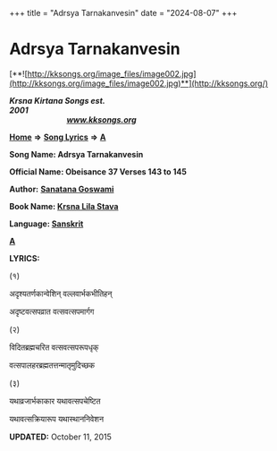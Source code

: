 +++
title = "Adrsya Tarnakanvesin"
date = "2024-08-07"
+++

# Adrsya Tarnakanvesin
[**![http://kksongs.org/image_files/image002.jpg](http://kksongs.org/image_files/image002.jpg)**](http://kksongs.org/)

**_Krsna Kirtana Songs est. 2001_**                                                                                                                                                 **_www.kksongs.org_**

[**Home**](http://kksongs.org/) **⇒** [**Song Lyrics**](http://kksongs.org/lyrics.html) **⇒** [**A**](http://kksongs.org/songs/song_a.html)

**Song Name: Adrsya Tarnakanvesin**

**Official Name: Obeisance 37 Verses 143 to 145**

**Author:** [**Sanatana Goswami**](http://kksongs.org/authors/list/sanatana_g.html)

**Book Name: [Krsna Lila Stava](http://kksongs.org/authors/literature/krsnalilastava.html)**

**Language: [Sanskrit](http://kksongs.org/language/list/sanskrit.html)**

**[A](http://kksongs.org/songs/a/adrsyatarnakanvesin.html)**

**LYRICS:**

(१)

अदृश्यतर्णकान्वेशिन् वल्लवार्भकभीतिहन्

अदृष्टवत्सपव्रात वत्सवत्सपमार्गग

(२)

विदितब्रह्मचरित वत्सवत्सपरूपधृक्

वत्सपालहरब्रह्मतत्तन्मातृमुदिच्छक

(३)

यथाव्रजार्भकाकार यथावत्सपचेष्टित

यथावत्सक्रियारूप यथास्थाननिवेशन

**UPDATED:** October 11, 2015